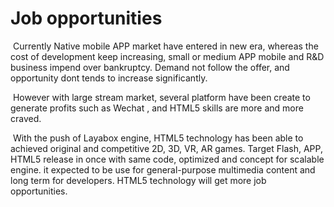 # Job opportunities



​        Currently Native mobile APP market have entered in new era, whereas the cost of development keep increasing, small or medium APP mobile and R&D business impend over bankruptcy. Demand not follow the offer, and opportunity dont tends to increase significantly.



​        However with large stream market, several platform have been create to generate profits such as Wechat , and HTML5 skills are more and more  craved.



​        With the push of Layabox engine, HTML5 technology has been able to achieved original and competitive 2D, 3D, VR, AR games. Target Flash, APP, HTML5 release in once with same code, optimized and concept for scalable engine. it expected to be use for general-purpose multimedia content and long term for developers. HTML5 technology will get more job opportunities.
